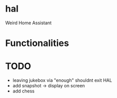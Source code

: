 # hal
Weird Home Assistant

# Functionalities


# TODO

* leaving jukebox via "enough" shouldnt exit HAL
* add snapshot -> display on screen
* add chess
